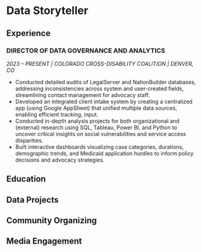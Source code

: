 # Data Storyteller

## Experience
### DIRECTOR OF DATA GOVERNANCE AND ANALYTICS 
*2023 – PRESENT | COLORADO CROSS-DISABILITY COALITION | DENVER, CO*
- Conducted detailed audits of LegalServer and NationBuilder databases, addressing inconsistencies across system and user-created fields, streamlining contact management for advocacy staff.
- Developed an integrated client intake system by creating a centralized app (using Google AppSheet) that unified multiple data sources, enabling efficient tracking, input.
- Conducted in-depth analysis projects for both organizational and (external) research using SQL, Tableau, Power BI, and Python to uncover critical insights on social vulnerabilities and service access disparities.
- Built interactive dashboards visualizing case categories, durations, demographic trends, and Medicaid application hurdles to inform policy decisions and advocacy strategies.

## Education 

## Data Projects
## Community Organizing 
## Media Engagement 
